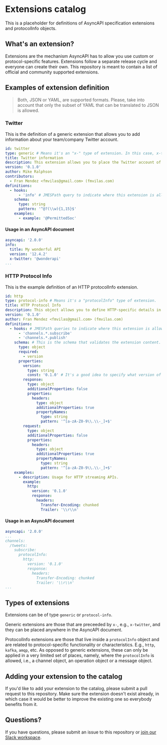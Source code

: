 # Extensions catalog

This is a placeholder for definitions of AsyncAPI specification extensions and protocolInfo objects.

## What's an extension?

Extensions are the mechanism AsyncAPI has to allow you use custom or protocol-specific features. Extensions follow a separate release cycle and everyone can create their own. This repository is meant to contain a list of official and community supported extensions.

## Examples of extension definition

> Both, JSON or YAML, are supported formats. Please, take into account that only the subset of YAML that can be translated to JSON is allowed.

### Twitter

This is the definition of a generic extension that allows you to add information about your team/company Twitter account.

```yaml
id: twitter
type: generic # Means it's an "x-" type of extension. In this case, x-twitter.
title: Twitter information
description: This extension allows you to place the Twitter account of the team/company in charge of the API.
version: '0.1.0'
author: Mike Ralphson
contributors:
  - Fran Mendez <fmvilas@gmail.com> (fmvilas.com)
definitions:
  - hooks:
      - 'info' # JMESPath query to indicate where this extension is allowed in the AsyncAPI document. In this case, it's only allowed in the "info" object.
    schema:
      type: string
      pattern: '^@?(\\w){1,15}$'
    examples:
      - example: '@PermittedSoc'
```

#### Usage in an AsyncAPI document

```yaml
asyncapi: '2.0.0'
info:
  title: My wonderful API
  version: '12.4.2'
  x-twitter: '@wonderapi'
...
```

### HTTP Protocol Info

This is the example definition of an HTTP protocolInfo extension.

```yaml
id: http
type: protocol-info # Means it's a "protocolInfo" type of extension.
title: HTTP Protocol Info
description: This object allows you to define HTTP-specific details in AsyncAPI.
version: '0.1.0'
author: Fran Mendez <fmvilas@gmail.com> (fmvilas.com)
definitions:
  - hooks: # JMESPath queries to indicate where this extension is allowed in the AsyncAPI document. In this case, it's allowed in all the operation (publish/subscribe) objects.
      - 'channels.*.subscribe' 
      - 'channels.*.publish'
    schema: # This is the schema that validates the extension content. It's in JSON Schema Draft 07.
      type: object
      required:
        - version
      properties:
        version:
          type: string
          const: '0.1.0' # It's a good idea to specify what version of the extension are you using. It will facilitate things to tooling and will allow you to have different versions of the same extension in a single document.
        response:
          type: object
          additionalProperties: false
          properties:
            headers:
              type: object
              additionalProperties: true
              propertyNames:
                type: string
                pattern: '^[a-zA-Z0-9\\.\\-_]+$'
        request:
          type: object
          additionalProperties: false
          properties:
            headers:
              type: object
              additionalProperties: true
              propertyNames:
                type: string
                pattern: '^[a-zA-Z0-9\\.\\-_]+$'
    examples:
      - description: Usage for HTTP streaming APIs.
        example:
          http:
            version: '0.1.0'
            response:
              headers:
                Transfer-Encoding: chunked
                Trailer: '\\r\\n'
```

#### Usage in an AsyncAPI document

```yaml
asyncapi: '2.0.0'
...
channels:
  /tweets:
    subscribe:
      protocolInfo:
        http:
          version: '0.1.0'
          response:
            headers:
              Transfer-Encoding: chunked
              Trailer: '\\r\\n'
...
```

## Types of extensions

Extensions can be of type `generic` or `protocol-info`.

Generic extensions are those that are preceeded by `x-`, e.g., `x-twitter`, and they can be placed anywhere in the AsyncAPI document. 

ProtocolInfo extensions are those that live inside a `protocolInfo` object and are related to protocol-specific functionality or characteristics. E.g., `http`, `kafka`, `amqp`, etc. As opposed to generic extensions, these can only be applied in a very limited set of places, namely, where the `protocolInfo` is allowed, i.e., a channel object, an operation object or a message object.

## Adding your extension to the catalog

If you'd like to add your extension to the catalog, please submit a pull request to this repository. Make sure the extension doesn't exist already, in which case it would be better to improve the existing one so everybody benefits from it.

## Questions?

If you have questions, please submit an issue to this repository or [join our Slack workspace](https://join.slack.com/t/asyncapi/shared_invite/enQtNDY3MzI0NjU5OTQyLWU4ZGU2MTg1MDIyZDFjMTI2YjkxYTdlMzc1NjgzYTAxZDM1YTg1NDhhMTE2NDliMjlhZjYxNzk0ZTE5ZGU1ZTg).